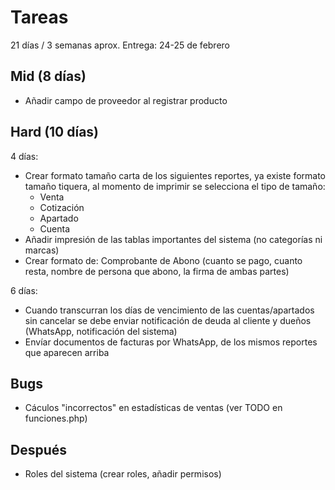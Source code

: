 # Tareas

21 días / 3 semanas aprox.
Entrega: 24-25 de febrero

## Mid (8 días)

- Añadir campo de proveedor al registrar producto

## Hard (10 días)

4 días:
- Crear formato tamaño carta de los siguientes reportes, ya existe formato tamaño tiquera, al momento de imprimir se selecciona el tipo de tamaño:
  - Venta
  - Cotización
  - Apartado
  - Cuenta
- Añadir impresión de las tablas importantes del sistema (no categorías ni marcas)
- Crear formato de: Comprobante de Abono (cuanto se pago, cuanto resta, nombre de persona que abono, la firma de ambas partes)

6 días:
- Cuando transcurran los días de vencimiento de las cuentas/apartados sin cancelar se debe enviar notificación de deuda al cliente y dueños (WhatsApp, notificación del sistema)
- Envíar documentos de facturas por WhatsApp, de los mismos reportes que aparecen arriba

## Bugs

- Cáculos "incorrectos" en estadísticas de ventas (ver TODO en funciones.php)

## Después

- Roles del sistema (crear roles, añadir permisos)

